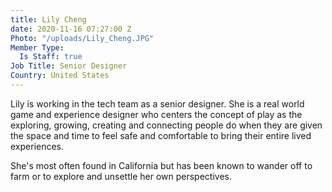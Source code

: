 ```yaml
---
title: Lily Cheng
date: 2020-11-16 07:27:00 Z
Photo: "/uploads/Lily_Cheng.JPG"
Member Type:
  Is Staff: true
Job Title: Senior Designer
Country: United States
---
```


Lily is working in the tech team as a senior designer. She is a real world game and experience designer who centers the concept of play as the exploring, growing, creating and connecting people do when they are given the space and time to feel safe and comfortable to bring their entire lived experiences.  

She's most often found in California but has been known to wander off to farm or to explore and unsettle her own perspectives. 